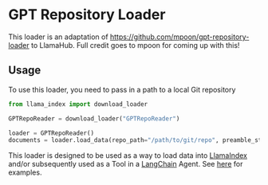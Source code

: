 # GPT Repository Loader

This loader is an adaptation of https://github.com/mpoon/gpt-repository-loader
to LlamaHub. Full credit goes to mpoon for coming up with this!

## Usage

To use this loader, you need to pass in a path to a local Git repository

```python
from llama_index import download_loader

GPTRepoReader = download_loader("GPTRepoReader")

loader = GPTRepoReader()
documents = loader.load_data(repo_path="/path/to/git/repo", preamble_str="<text to put at beginning of Document>")
```

This loader is designed to be used as a way to load data into [LlamaIndex](https://github.com/jerryjliu/gpt_index/tree/main/gpt_index) and/or subsequently used as a Tool in a [LangChain](https://github.com/hwchase17/langchain) Agent. See [here](https://github.com/emptycrown/llama-hub/tree/main) for examples.
